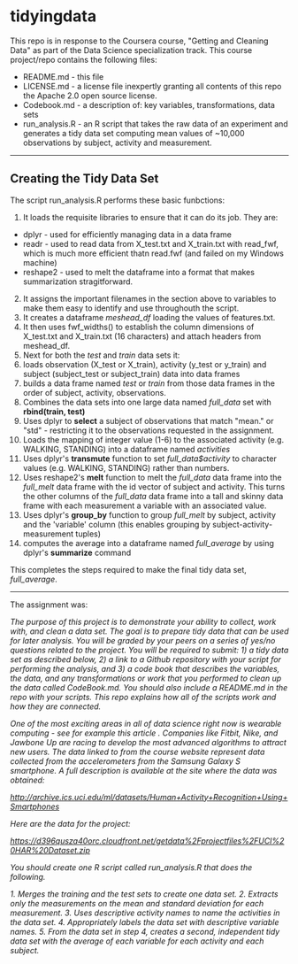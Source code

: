 # tidyingdata

This repo is in response to the Coursera course, "Getting and Cleaning Data" as part of the Data Science specialization track.  This course project/repo contains the following files:

* README.md - this file
* LICENSE.md - a license file inexpertly granting all contents of this repo the Apache 2.0 open source license.
* Codebook.md - a description of: key variables, transformations, data sets
* run_analysis.R - an R script that takes the raw data of an experiment and generates a tidy data set computing mean values of ~10,000 observations by subject, activity and measurement.

---
## Creating the Tidy Data Set
The script run_analysis.R performs these basic funbctions:

1. It loads the requisite libraries to ensure that it can do its job.  They are:
  * dplyr - used for efficiently managing data in a data frame
  * readr - used to read data from X_test.txt and X_train.txt with read_fwf, which is much more efficient thatn read.fwf (and failed on my Windows machine)
  * reshape2 - used to melt the dataframe into a format that makes summarization stragitforward.
2. It assigns the important filenames in the section above to variables to make them easy to identify and use throughouth the script.
3. It creates a dataframe *meshead_df* loading the values of features.txt.  
4. It then uses fwf_widths() to establish the column dimensions of X_test.txt and X_train.txt (16 characters) and attach headers from meshead_df.
5. Next for both the *test* and *train* data sets it:
  1. loads observation (X_test or X_train), activity (y_test or y_train) and subject (subject_test or subject_train) data into data frames
  2. builds a data frame named *test* or *train* from those data frames in the order of subject, activity, observations. 
6. Combines the data sets into one large data named *full_data* set with **rbind(train, test)**
7. Uses dplyr to **select** a subject of observations that match "mean." or "std" - restricting it to the observations requested in the assignment.
8. Loads the mapping of integer value (1-6) to the associated activity (e.g. WALKING, STANDING) into a dataframe named *activities*
9. Uses dplyr's **transmute** function to set *full_data$activity* to character values (e.g. WALKING, STANDING) rather than numbers.
10. Uses reshape2's **melt** function to melt the *full_data* data frame into the *full_melt* data frame with the id vector of subject and activity.  This turns the other columns of the *full_data* data frame into a tall and skinny data frame with each measurement a variable with an associated value.
11. Uses dplyr's **group_by** function to group *full_melt* by subject, activity and the 'variable' column (this enables grouping by subject-activity-measurement tuples)
12. computes the average into a dataframe named *full_average* by using dplyr's **summarize** command

This completes the steps required to make the final tidy data set, *full_average*.

---
The assignment was:

*The purpose of this project is to demonstrate your ability to collect, work with, and clean a data set. The goal is to prepare tidy data that can be used for later analysis. You will be graded by your peers on a series of yes/no questions related to the project. You will be required to submit: 1) a tidy data set as described below, 2) a link to a Github repository with your script for performing the analysis, and 3) a code book that describes the variables, the data, and any transformations or work that you performed to clean up the data called CodeBook.md. You should also include a README.md in the repo with your scripts. This repo explains how all of the scripts work and how they are connected.*  

*One of the most exciting areas in all of data science right now is wearable computing - see for example this article . Companies like Fitbit, Nike, and Jawbone Up are racing to develop the most advanced algorithms to attract new users. The data linked to from the course website represent data collected from the accelerometers from the Samsung Galaxy S smartphone. A full description is available at the site where the data was obtained:* 

*http://archive.ics.uci.edu/ml/datasets/Human+Activity+Recognition+Using+Smartphones* 

*Here are the data for the project:* 

*https://d396qusza40orc.cloudfront.net/getdata%2Fprojectfiles%2FUCI%20HAR%20Dataset.zip* 

*You should create one R script called run_analysis.R that does the following.* 

*1. Merges the training and the test sets to create one data set.*
*2. Extracts only the measurements on the mean and standard deviation for each measurement.*
*3. Uses descriptive activity names to name the activities in the data set.*
*4. Appropriately labels the data set with descriptive variable names.* 
*5. From the data set in step 4, creates a second, independent tidy data set with the average of each variable for each activity and each subject.*

